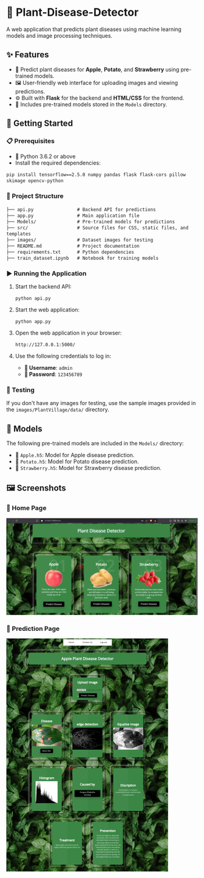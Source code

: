 # 🌱 Plant-Disease-Detector

A web application that predicts plant diseases using machine learning models and image processing techniques.

## ✨ Features

- 🌾 Predict plant diseases for **Apple**, **Potato**, and **Strawberry** using pre-trained models.
- 🖼️ User-friendly web interface for uploading images and viewing predictions.
- ⚙️ Built with **Flask** for the backend and **HTML/CSS** for the frontend.
- 📂 Includes pre-trained models stored in the `Models` directory.

## 🚀 Getting Started

### 📋 Prerequisites

- 🐍 Python 3.6.2 or above
- Install the required dependencies:

```
pip install tensorflow==2.5.0 numpy pandas flask flask-cors pillow skimage opencv-python
```

### 📂 Project Structure

```
├── api.py                # Backend API for predictions
├── app.py                # Main application file
├── Models/               # Pre-trained models for predictions
├── src/                  # Source files for CSS, static files, and templates
├── images/               # Dataset images for testing
├── README.md             # Project documentation
├── requirements.txt      # Python dependencies
├── train_dataset.ipynb   # Notebook for training models
```

### ▶️ Running the Application

1. Start the backend API:
   ```
   python api.py
   ```

2. Start the web application:
   ```
   python app.py
   ```

3. Open the web application in your browser:
   ```
   http://127.0.0.1:5000/
   ```

4. Use the following credentials to log in:
   - **👤 Username**: `admin`
   - **🔑 Password**: `123456789`

### 🧪 Testing

If you don't have any images for testing, use the sample images provided in the `images/PlantVillage/data/` directory.

## 🧠 Models

The following pre-trained models are included in the `Models/` directory:
- 🍎 `Apple.h5`: Model for Apple disease prediction.
- 🥔 `Potato.h5`: Model for Potato disease prediction.
- 🍓 `Strawberry.h5`: Model for Strawberry disease prediction.

## 🖼️ Screenshots

### 🌟 Home Page
![Home Page](images/screenshots/img-2.png)

### 🌟 Prediction Page
![Prediction Page](images/screenshots/all.PNG)
